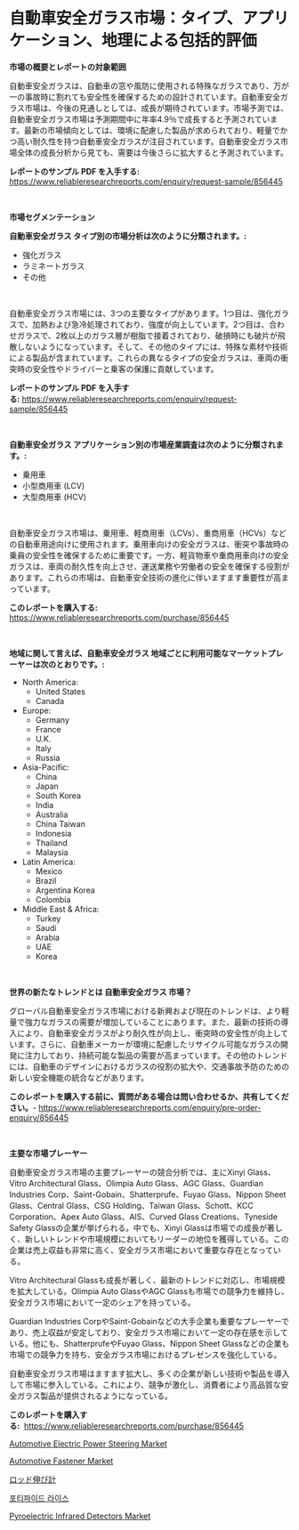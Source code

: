 <p><h1>自動車安全ガラス市場：タイプ、アプリケーション、地理による包括的評価</h1></p><p><strong>市場の概要とレポートの対象範囲</strong></p>
<p><p>自動車安全ガラスは、自動車の窓や風防に使用される特殊なガラスであり、万が一の事故時に割れても安全性を確保するための設計されています。自動車安全ガラス市場は、今後の見通しとしては、成長が期待されています。市場予測では、自動車安全ガラス市場は予測期間中に年率4.9％で成長すると予測されています。最新の市場傾向としては、環境に配慮した製品が求められており、軽量でかつ高い耐久性を持つ自動車安全ガラスが注目されています。自動車安全ガラス市場全体の成長分析から見ても、需要は今後さらに拡大すると予測されています。</p></p>
<p><strong>レポートのサンプル PDF を入手する:</strong> <a href="https://www.reliableresearchreports.com/enquiry/request-sample/856445">https://www.reliableresearchreports.com/enquiry/request-sample/856445</a></p>
<p>&nbsp;</p>
<p><strong>市場セグメンテーション</strong></p>
<p><strong>自動車安全ガラス タイプ別の市場分析は次のように分類されます。:</strong></p>
<p><ul><li>強化ガラス</li><li>ラミネートガラス</li><li>その他</li></ul></p>
<p>&nbsp;</p>
<p><p>自動車安全ガラス市場には、3つの主要なタイプがあります。1つ目は、強化ガラスで、加熱および急冷処理されており、強度が向上しています。2つ目は、合わせガラスで、2枚以上のガラス層が樹脂で接着されており、破損時にも破片が飛散しないようになっています。そして、その他のタイプには、特殊な素材や技術による製品が含まれています。これらの異なるタイプの安全ガラスは、車両の衝突時の安全性やドライバーと乗客の保護に貢献しています。</p></p>
<p><strong>レポートのサンプル PDF を入手する:</strong>&nbsp;<a href="https://www.reliableresearchreports.com/enquiry/request-sample/856445">https://www.reliableresearchreports.com/enquiry/request-sample/856445</a></p>
<p>&nbsp;</p>
<p><strong> 自動車安全ガラス アプリケーション別の市場産業調査は次のように分類されます。:</strong></p>
<p><ul><li>乗用車</li><li>小型商用車 (LCV)</li><li>大型商用車 (HCV)</li></ul></p>
<p>&nbsp;</p>
<p><p>自動車安全ガラス市場は、乗用車、軽商用車（LCVs）、重商用車（HCVs）などの自動車用途向けに使用されます。乗用車向けの安全ガラスは、衝突や事故時の乗員の安全性を確保するために重要です。一方、軽貨物車や重商用車向けの安全ガラスは、車両の耐久性を向上させ、運送業務や労働者の安全を確保する役割があります。これらの市場は、自動車安全技術の進化に伴いますます重要性が高まっています。</p></p>
<p><strong>このレポートを購入する:</strong>&nbsp; <a href="https://www.reliableresearchreports.com/purchase/856445">https://www.reliableresearchreports.com/purchase/856445</a></p>
<p>&nbsp;</p>
<p><strong>地域に関して言えば、自動車安全ガラス 地域ごとに利用可能なマーケットプレーヤーは次のとおりです。:</strong></p>
<p><ul>
    <li>
        North America:
        <ul>
            <li>United States</li>
            <li>Canada</li>
        </ul>
    </li>
    <li>
        Europe:
        <ul>
            <li>Germany</li>
            <li>France</li>
            <li>U.K.</li>
            <li>Italy</li>
            <li>Russia</li>
        </ul>
    </li>
    <li>
        Asia-Pacific:
        <ul>
            <li>China</li>
            <li>Japan</li>
            <li>South Korea</li>
            <li>India</li>
            <li>Australia</li>
            <li>China Taiwan</li>
            <li>Indonesia</li>
            <li>Thailand</li>
            <li>Malaysia</li>
        </ul>
    </li>
    <li>
        Latin America:
        <ul>
            <li>Mexico</li>
            <li>Brazil</li>
            <li>Argentina Korea</li>
            <li>Colombia</li>
        </ul>
    </li>
    <li>
        Middle East & Africa:
        <ul>
            <li>Turkey</li>
            <li>Saudi</li>
            <li>Arabia</li>
            <li>UAE</li>
            <li>Korea</li>
        </ul>
    </li>
    </ul></p>
<p>&nbsp;</p>
<p><strong>世界の新たなトレンドとは 自動車安全ガラス 市場？</strong></p>
<p><p>グローバル自動車安全ガラス市場における新興および現在のトレンドは、より軽量で強力なガラスの需要が増加していることにあります。また、最新の技術の導入により、自動車安全ガラスがより耐久性が向上し、衝突時の安全性が向上しています。さらに、自動車メーカーが環境に配慮したリサイクル可能なガラスの開発に注力しており、持続可能な製品の需要が高まっています。その他のトレンドには、自動車のデザインにおけるガラスの役割の拡大や、交通事故予防のための新しい安全機能の統合などがあります。</p></p>
<p><strong>このレポートを購入する前に、質問がある場合は問い合わせるか、共有してください。</strong>- <a href="https://www.reliableresearchreports.com/enquiry/pre-order-enquiry/856445">https://www.reliableresearchreports.com/enquiry/pre-order-enquiry/856445</a></p>
<p>&nbsp;</p>
<p><strong>主要な市場プレーヤー</strong></p>
<p><p>自動車安全ガラス市場の主要プレーヤーの競合分析では、主にXinyi Glass、Vitro Architectural Glass、Olimpia Auto Glass、AGC Glass、Guardian Industries Corp、Saint-Gobain、Shatterprufe、Fuyao Glass、Nippon Sheet Glass、Central Glass、CSG Holding、Taiwan Glass、Schott、KCC Corporation、Apex Auto Glass、AIS、Curved Glass Creations、Tyneside Safety Glassの企業が挙げられる。中でも、Xinyi Glassは市場での成長が著しく、新しいトレンドや市場規模においてもリーダーの地位を獲得している。この企業は売上収益も非常に高く、安全ガラス市場において重要な存在となっている。</p><p>Vitro Architectural Glassも成長が著しく、最新のトレンドに対応し、市場規模を拡大している。Olimpia Auto GlassやAGC Glassも市場での競争力を維持し、安全ガラス市場において一定のシェアを持っている。</p><p>Guardian Industries CorpやSaint-Gobainなどの大手企業も重要なプレーヤーであり、売上収益が安定しており、安全ガラス市場において一定の存在感を示している。他にも、ShatterprufeやFuyao Glass、Nippon Sheet Glassなどの企業も市場での競争力を持ち、安全ガラス市場におけるプレゼンスを強化している。</p><p>自動車安全ガラス市場はますます拡大し、多くの企業が新しい技術や製品を導入して市場に参入している。これにより、競争が激化し、消費者により高品質な安全ガラス製品が提供されるようになっている。</p></p>
<p><strong>このレポートを購入する:</strong>&nbsp;&nbsp;<a href="https://www.reliableresearchreports.com/purchase/856445">https://www.reliableresearchreports.com/purchase/856445</a></p>
<p><p><a href="https://issuu.com/reportprime-2/docs/automotive-electric-power-steering-market-size-203">Automotive Electric Power Steering Market</a></p><p><a href="https://issuu.com/reportprime-2/docs/automotive-fastener-market-size-2030.pptx">Automotive Fastener Market</a></p><p><a href="https://medium.com/@rodhoppe07/%E3%83%AD%E3%83%83%E3%83%89%E3%82%A8%E3%82%AF%E3%82%B9%E3%83%86%E3%83%B3%E3%82%BD%E3%83%A1%E3%83%BC%E3%82%BF%E3%83%BC%E3%83%9E%E3%83%BC%E3%82%B1%E3%83%83%E3%83%88%E3%81%AF-%E5%B8%82%E5%A0%B4%E3%82%B7%E3%82%A7%E3%82%A2-%E5%B8%82%E5%A0%B4%E3%83%88%E3%83%AC%E3%83%B3%E3%83%89-%E5%B8%82%E5%A0%B4%E6%88%90%E9%95%B7%E3%81%AB%E9%96%A2%E3%81%99%E3%82%8B%E6%83%85%E5%A0%B1%E3%82%92%E6%8F%90%E4%BE%9B%E3%81%97%E3%81%A6%E3%81%84%E3%81%BE%E3%81%99-f37316e20c9e">ロッド伸び計</a></p><p><a href="https://github.com/vsoq0zknh59/Market-Research-Report-List-1/blob/main/23054718372.md">포티파이드 라이스</a></p><p><a href="https://view.publitas.com/reportprime-1/pyroelectric-infrared-detectors-market-size-growth-outlook-from-2024-to-2031-projecting-at-markets-trends-analysis-by-application-regional-outlook-and-revenue/">Pyroelectric Infrared Detectors Market</a></p></p>